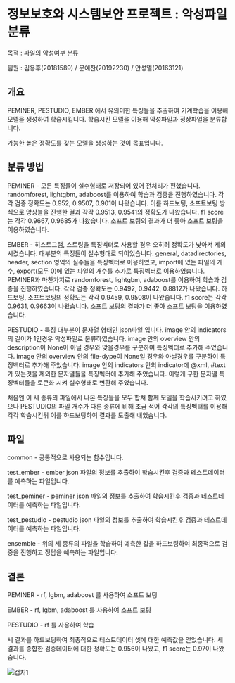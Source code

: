 # 정보보호와 시스템보안 프로젝트 : 악성파일분류
목적 : 파일의 악성여부 분류

팀원 : 김용후(20181589) / 문예찬(20192230) / 안성열(20163121)

## 개요
PEMINER, PESTUDIO, EMBER 에서 유의미한 특징들을 추출하여 기계학습을 이용해 모델을 생성하여 학습시킵니다. 학습시킨 모델을 이용해 악성파일과 정상파일을 분류합니다.

가능한 높은 정확도를 갖는 모델을 생성하는 것이 목표입니다.

## 분류 방법

PEMINER - 모든 특징들이 실수형태로 저장되어 있어 전처리가 편했습니다. randomforest, lightgbm, adaboost를 이용하여 학습과 검증을 진행하였습니다. 각각 검증 정확도는 0.952, 0.9507, 0.901이 나왔습니다. 이를 하드보팅, 소프트보팅 방식으로 앙상블을 진행한 결과 각각 0.9513, 0.9541의 정확도가 나왔습니다. f1 score는 각각 0.9667, 0.9685가 나왔습니다. 소프트 보팅의 결과가 더 좋아 소프트 보팅을 이용하였습니다.

EMBER - 히스토그램, 스트링을 특징벡터로 사용할 경우 오히려 정확도가 낮아져 제외시켰습니다. 대부분의 특징들이 실수형태로 되어있습니다. general, datadirectories, header, section 영역의 실수들을 특징벡터로 이용하였고, import에 있는 파일의 개수, export(모두 0)에 있는 파일의 개수를 추가로 특징벡터로 이용하였습니다. PEMINER과 마찬가지로 randomforest, lightgbm, adaboost를 이용하여 학습과 검증을 진행하였습니다. 각각 검증 정확도는 0.9492, 0.9442, 0.8812가 나왔습니다.  하드보팅, 소프트보팅의 정확도는 각각 0.9459, 0.9508이 나왔습니다. f1 score는 각각 0.9631, 0.9663이 나왔습니다. 소프트 보팅의 결과가 더 좋아 소프트 보팅을 이용하였습니다.

PESTUDIO - 특징 대부분이 문자열 형태인 json파일 입니다. image 안의 indicators의 길이가 1인경우 악성파일로 분류하였습니다. image 안의 overview 안의 description이 None이 아닐 경우와 맞을경우를 구분하여 특징벡터로 추가해 주었습니다. image 안의 overview 안의 file-dype이 None일 경우와 아닐경우를 구분하여 특징벡터로 추가해 주었습니다. image 안의 indicators 안의 indicator에 @xml, #text가 있는것을 제외한 문자열들을 특징벡터에 추가해 주었습니다. 이렇게 구한 문자열 특징벡터들을 토큰화 시켜 실수형태로 변환해 주었습니다.

처음엔 이 세 종류의 파일에서 나온 특징들을 모두 합쳐 함께 모델을 학습시키려고 하였으나 PESTUDIO의 파일 개수가 다른 종류에 비해 조금 적어 각각의 특징벡터를 이용해 각각 학습시킨뒤 이를 하드보팅하여 결과를 도출해 내었습니다.

## 파일 
common - 공통적으로 사용되는 함수입니다.

test_ember - ember json 파일의 정보를 추출하여 학습시킨후 검증과 테스트데이터를 예측하는 파일입니다.

test_peminer - peminer json 파일의 정보를 추출하여 학습시킨후 검증과 테스트데이터를 예측하는 파일입니다.

test_pestudio - pestudio json 파일의 정보를 추출하여 학습시킨후 검증과 테스트데이터를 예측하는 파일입니다.

ensemble - 위의 세 종류의 파일을 학습하여 예측한 값을 하드보팅하여 최종적으로 검증을 진행하고 정답을 예측하는 파일입니다.

## 결론

PEMINER - rf, lgbm, adaboost 를 사용하여 소프트 보팅

EMBER - rf, lgbm, adaboost 를 사용하여 소프트 보팅

PESTUDIO - rf 를 사용하여 학습

세 결과를 하드보팅하여 최종적으로 테스트데이터 셋에 대한 예측값을 얻었습니다.
세 결과를 종합한 검증데이터에 대한 정확도는 0.956이 나왔고, f1 score는 0.97이 나왔습니다.

![캡처1](https://user-images.githubusercontent.com/39542757/146369378-ef5db5f4-1a98-4040-8183-1adfe59f6c08.PNG)
